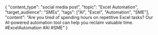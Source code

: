 { "content_type": "social media post", "topic": "Excel Automation", "target_audience": "SMEs", "tags": ["AI", "Excel", "Automation", "SME"], "content": "Are you tired of spending hours on repetitive Excel tasks? Our AI-powered automation tool can help you reclaim valuable time. #ExcelAutomation #AI #SME" }